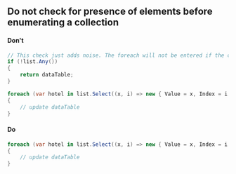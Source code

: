## Do not check for presence of elements before enumerating a collection

#### Don't

``` cs
// This check just adds noise. The foreach will not be entered if the collection is empty anyway.
if (!list.Any())
{
    return dataTable;
}

foreach (var hotel in list.Select((x, i) => new { Value = x, Index = i }))
{
    // update dataTable
}
```

#### Do

``` cs
foreach (var hotel in list.Select((x, i) => new { Value = x, Index = i }))
{
    // update dataTable
}
```